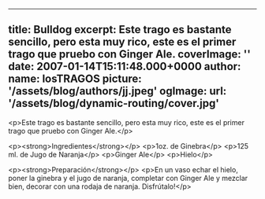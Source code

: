 
---
title: Bulldog
excerpt: Este trago es bastante sencillo, pero esta muy rico, este es el primer trago que pruebo con Ginger Ale.
coverImage: ''
date: 2007-01-14T15:11:48.000+0000
author:
  name: losTRAGOS
  picture: '/assets/blog/authors/jj.jpeg'
ogImage:
  url: '/assets/blog/dynamic-routing/cover.jpg'
---
  &lt;p&gt;Este trago es bastante sencillo, pero esta muy rico, este es el primer trago que pruebo con Ginger Ale.&lt;&#x2F;p&gt;


&lt;p&gt;&lt;strong&gt;Ingredientes&lt;&#x2F;strong&gt;&lt;&#x2F;p&gt;
&lt;p&gt;1oz. de Ginebra&lt;&#x2F;p&gt;
&lt;p&gt;125 ml. de Jugo de Naranja&lt;&#x2F;p&gt;
&lt;p&gt;Ginger Ale&lt;&#x2F;p&gt;
&lt;p&gt;Hielo&lt;&#x2F;p&gt;

&lt;p&gt;&lt;strong&gt;Preparación&lt;&#x2F;strong&gt;&lt;&#x2F;p&gt;
&lt;p&gt;En un vaso echar el hielo, poner la ginebra y el jugo de naranja, completar con Ginger Ale y mezclar bien, decorar con una rodaja de naranja. Disfrútalo!&lt;&#x2F;p&gt;